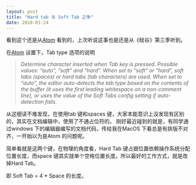 ```yaml
---
layout: post
title: "Hard tab 与 Soft Tab 之争"
date: 2018-01-24
---
```


看到这个还是从[Atom](https://atom.io) 看到的，上次听说这事也是还是从《硅谷》第三季听到。

在[Atom](https://atom.io) 设置下，Tab type 选项的说明
> <em> Determine character inserted when Tab key is pressed. Possible values: “auto”, “soft” and “hard”. When set to “soft” or “hard”, soft tabs (spaces) or hard tabs (tab characters) are used. When set to “auto”, the editor auto-detects the tab type based on the contents of the buffer (it uses the first leading whitespace on a non-comment line), or uses the value of the Soft Tabs config setting if auto-detection fails.</em>

从这细读不难发现，在使用tab 键和spaces 键，大家本能意识上没发现有区别的，其实在文档编辑中，使用了不通占位符的。
刚好最近碰到的就是，有同学通过windows 下的编辑器编写的文档代码，传给我在MacOS 下看总是有排版不对齐，一开始以为是Atom 的问题呢。

简单看就是这两个键，在物理的角度看，Hard Tab 键占据位置依赖操作系统分配位置长度，而space 键其实就单个空格位置长度。所以最好的工作方式，就是改掉Hard Tab。

即 Soft Tab = 4 * Space 的长度。
